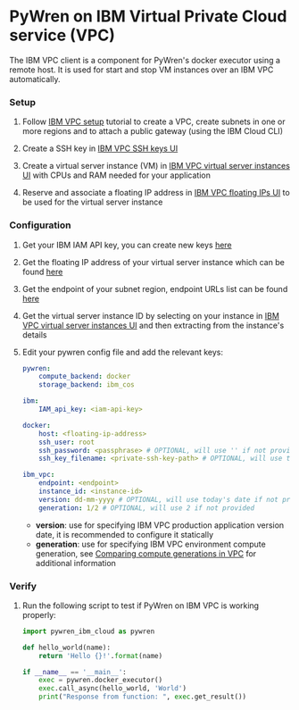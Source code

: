 # PyWren on IBM Virtual Private Cloud service (VPC)

The IBM VPC client is a component for PyWren's docker executor using a remote host. It is used for start and stop VM instances over an IBM VPC automatically.

### Setup

1. Follow [IBM VPC setup](https://cloud.ibm.com/docs/vpc?topic=vpc-creating-a-vpc-using-cli) tutorial to create a VPC, create subnets in one or more regions and to attach a public gateway (using the IBM Cloud CLI)

2. Create a SSH key in [IBM VPC SSH keys UI](https://cloud.ibm.com/vpc-ext/compute/sshKeys)

3. Create a virtual server instance (VM) in [IBM VPC virtual server instances UI](https://cloud.ibm.com/vpc-ext/compute/vs) with CPUs and RAM needed for your application

4. Reserve and associate a floating IP address in [IBM VPC floating IPs UI](https://cloud.ibm.com/vpc-ext/network/floatingIPs) to be used for the virtual server instance

### Configuration

1. Get your IBM IAM API key, you can create new keys [here](https://cloud.ibm.com/iam/apikeys)

2. Get the floating IP address of your virtual server instance which can be found [here](https://cloud.ibm.com/vpc-ext/network/floatingIPs)

3. Get the endpoint of your subnet region, endpoint URLs list can be found [here](https://cloud.ibm.com/apidocs/vpc#endpoint-url)

4. Get the virtual server instance ID by selecting on your instance in [IBM VPC virtual server instances UI](https://cloud.ibm.com/vpc-ext/compute/vs) and then extracting from the instance's details

5. Edit your pywren config file and add the relevant keys:

   ```yaml
   pywren:
       compute_backend: docker
       storage_backend: ibm_cos
   
   ibm:
       IAM_api_key: <iam-api-key>
   
   docker:
       host: <floating-ip-address>
       ssh_user: root
       ssh_password: <passphrase> # OPTIONAL, will use '' if not provided
       ssh_key_filename: <private-ssh-key-path> # OPTIONAL, will use the default path if not provided
   
   ibm_vpc:
       endpoint: <endpoint>
       instance_id: <instance-id>
       version: dd-mm-yyyy # OPTIONAL, will use today's date if not provided
       generation: 1/2 # OPTIONAL, will use 2 if not provided
   ```

   - **version**: use for specifying IBM VPC production application version date, it is recommended to configure it statically
   - **generation**: use for specifying IBM VPC environment compute generation, see [Comparing compute generations in VPC](https://cloud.ibm.com/docs/cloud-infrastructure?topic=cloud-infrastructure-compare-vpc-vpcoc) for additional information

### Verify

1. Run the following script to test if PyWren on IBM VPC is working properly:

   ```python
   import pywren_ibm_cloud as pywren

   def hello_world(name):
       return 'Hello {}!'.format(name)

   if __name__ == '__main__':
       exec = pywren.docker_executor()
       exec.call_async(hello_world, 'World')
       print("Response from function: ", exec.get_result())
   ```
